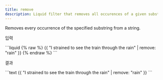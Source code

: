 ```yaml
---
title: remove
description: Liquid filter that removes all occurences of a given substring from a string.
---
```


Removes every occurrence of the specified substring from a string.

<p class="code-label">입력</p>
```liquid
{% raw %}
{{ "I strained to see the train through the rain" | remove: "rain" }}
{% endraw %}
```

<p class="code-label">결과</p>
```text
{{ "I strained to see the train through the rain" | remove: "rain" }}
```
